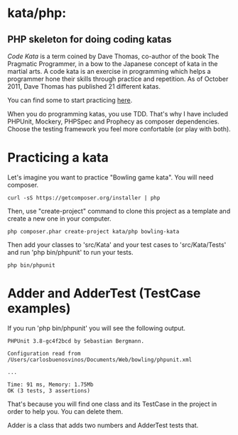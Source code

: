kata/php:
=========

PHP skeleton for doing coding katas
-----------------------------------

*Code Kata* is a term coined by Dave Thomas, co-author of the book
The Pragmatic Programmer, in a bow to the Japanese concept of kata
in the martial arts. A code kata is an exercise in programming which
helps a programmer hone their skills through practice and repetition.
As of October 2011, Dave Thomas has published 21 different katas.

You can find some to start practicing [here](http://codingdojo.org/cgi-bin/wiki.pl?KataCatalogue).

When you do programming katas, you use TDD. That's why I have included
PHPUnit, Mockery, PHPSpec and Prophecy as composer dependencies. Choose
the testing framework you feel more confortable (or play with both).

Practicing a kata
=================

Let's imagine you want to practice "Bowling game kata". You will need composer.

    curl -sS https://getcomposer.org/installer | php

Then, use "create-project" command to clone this project as a template
and create a new one in your computer.

    php composer.phar create-project kata/php bowling-kata

Then add your classes to 'src/Kata' and your test cases to
'src/Kata/Tests' and run 'php bin/phpunit' to run your tests.

    php bin/phpunit

Adder and AdderTest (TestCase examples)
=======================================

If you run 'php bin/phpunit' you will see the following output.

    PHPUnit 3.8-gc4f2bcd by Sebastian Bergmann.
    
    Configuration read from /Users/carlosbuenosvinos/Documents/Web/bowling/phpunit.xml
    
    ...
    
    Time: 91 ms, Memory: 1.75Mb
    OK (3 tests, 3 assertions)

That's because you will find one class and its TestCase in the project
in order to help you. You can delete them.

Adder is a class that adds two numbers and AdderTest tests that.